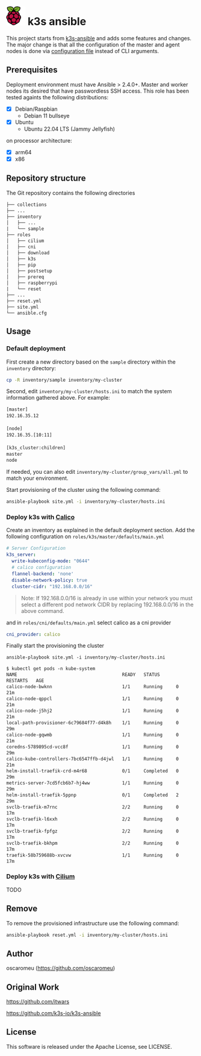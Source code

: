 # ![Raspberry Pi](documentation/img/logo_raspberry-pi.svg) k3s ansible 


This project starts from [k3s-ansible](https://github.com/k3s-io/k3s-ansible) and adds some features and changes. The major change is that all the configuration of the master and agent nodes is done via [configuration file](https://rancher.com/docs/k3s/latest/en/installation/install-options/#configuration-file) instead of CLI arguments.

## Prerequisites 

Deployment environment must have Ansible > 2.4.0+. Master and worker nodes its desired that have passwordless SSH access. This role has been tested againts the following distributions:

- [X] Debian/Raspbian
    - Debian 11 bullseye 
- [X] Ubuntu
    - Ubuntu 22.04 LTS (Jammy Jellyfish)

on processor architecture:

- [X] arm64
- [X] x86

## Repository structure

The Git repository contains the following directories

```
├── collections
├── ...
├── inventory
│   ├── ...
|   └── sample
├── roles
│   ├── cilium
│   ├── cni
│   ├── download
│   ├── k3s
│   ├── pip
│   ├── postsetup
│   ├── prereq
│   ├── raspberrypi
|   └── reset
├── ...
├── reset.yml
├── site.yml
└── ansible.cfg
```

## Usage

### Default deployment

First create a new directory based on the `sample` directory within the `inventory` directory:

```bash
cp -R inventory/sample inventory/my-cluster
```

Second, edit `inventory/my-cluster/hosts.ini` to match the system information gathered above. For example:

```bash
[master]
192.16.35.12

[node]
192.16.35.[10:11]

[k3s_cluster:children]
master
node
```

If needed, you can also edit `inventory/my-cluster/group_vars/all.yml` to match your environment.

Start provisioning of the cluster using the following command:

```bash
ansible-playbook site.yml -i inventory/my-cluster/hosts.ini
```

### Deploy k3s with [Calico](https://projectcalico.docs.tigera.io/getting-started/kubernetes/k3s/multi-node-install)

Create an inventory as explained in the default deployment section. Add the following configuration on `roles/k3s/master/defaults/main.yml`

```yml
# Server Configuration
k3s_server:
  write-kubeconfig-mode: "0644"
  # calico configuration
  flannel-backend: 'none'
  disable-network-policy: true
  cluster-cidr: "192.168.0.0/16"
```

> Note: If 192.168.0.0/16 is already in use within your network you must select a different pod network CIDR by replacing 192.168.0.0/16 in the above command.

and in `roles/cni/defaults/main.yml` select calico as a cni provider

```yml
cni_provider: calico
```

Finally start the provisioning the cluster

```
ansible-playbook site.yml -i inventory/my-cluster/hosts.ini
```

```
$ kubectl get pods -n kube-system
NAME                                       READY   STATUS      RESTARTS   AGE
calico-node-bwknn                          1/1     Running     0          21m
calico-node-qppcl                          1/1     Running     0          21m
calico-node-j5hj2                          1/1     Running     0          21m
local-path-provisioner-6c79684f77-d4k8h    1/1     Running     0          29m
calico-node-gqwmb                          1/1     Running     0          21m
coredns-5789895cd-vcc8f                    1/1     Running     0          29m
calico-kube-controllers-7bc6547ffb-d4jwl   1/1     Running     0          21m
helm-install-traefik-crd-m4r68             0/1     Completed   0          29m
metrics-server-7cd5fcb6b7-hj4ww            1/1     Running     0          29m
helm-install-traefik-5ppnp                 0/1     Completed   2          29m
svclb-traefik-m7rnc                        2/2     Running     0          17m
svclb-traefik-l6xxh                        2/2     Running     0          17m
svclb-traefik-fpfgz                        2/2     Running     0          17m
svclb-traefik-bkhpm                        2/2     Running     0          17m
traefik-58b759688b-xvcvw                   1/1     Running     0          17m
```

### Deploy k3s with [Cilium](https://cilium.io/)

TODO

## Remove

To remove the provisioned infrastructure use the following command:

```bash
ansible-playbook reset.yml -i inventory/my-cluster/hosts.ini
```

## Author

oscaromeu (https://github.com/oscaromeu)

## Original Work 

https://github.com/itwars

https://github.com/k3s-io/k3s-ansible

## License

This software is released under the Apache License, see LICENSE.
